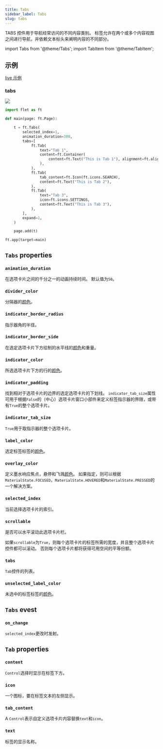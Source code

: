 ```yaml
---
title: Tabs
sidebar_label: Tabs
slug: tabs
---
```


TABS 控件用于导航经常访问的不同内容类别。 标签允许在两个或多个内容视图之间进行导航，并依赖文本标头来阐明内容的不同部分。

import Tabs from '@theme/Tabs';
import TabItem from '@theme/TabItem';

## 示例

[live 示例](https://flet-controls-gallery.fly.dev/layout/tabs)

### tabs

<img src="/website/img/docs/controls/tabs/tabs-simple.gif" className="screenshot-60"/>

<Tabs groupId="language">
  <TabItem value="python" label="Python" default>

```python
import flet as ft

def main(page: ft.Page):

    t = ft.Tabs(
        selected_index=1,
        animation_duration=300,
        tabs=[
            ft.Tab(
                text="Tab 1",
                content=ft.Container(
                    content=ft.Text("This is Tab 1"), alignment=ft.alignment.center
                ),
            ),
            ft.Tab(
                tab_content=ft.Icon(ft.icons.SEARCH),
                content=ft.Text("This is Tab 2"),
            ),
            ft.Tab(
                text="Tab 3",
                icon=ft.icons.SETTINGS,
                content=ft.Text("This is Tab 3"),
            ),
        ],
        expand=1,
    )

    page.add(t)

ft.app(target=main)
```

  </TabItem>
</Tabs>

## `Tabs` properties

### `animation_duration`

在选项卡片之间的千分之一的动画持续时间。 默认值为`50`。

### `divider_color`

分隔器的[颜色](/docs/guides/python/colors)。

### `indicator_border_radius`

指示器角的半径。

### `indicator_border_side`

在选定选项卡片下方绘制的水平线的[颜色](/docs/guides/python/colors)和重量。

### `indicator_color`

所选选项卡片下方的行的[颜色](/docs/guides/python/colors)。

### `indicator_padding`

找到相对于选项卡片的边界的选定选项卡片的下划线。 `indicator_tab_size`属性可用于根据`False`的（中心）选项卡片窗口小部件来定义标签指示器的界限，或带有`True`的整个选项卡片。

###

### `indicator_tab_size`

`True`用于取指示器的整个选项卡片。

### `label_color`

选定标签标签的[颜色](/docs/guides/python/colors)。

### `overlay_color`

定义墨水响应焦点，悬停和飞溅[颜色](/docs/guides/python/colors)。 如果指定，则可以根据`MaterialState.FOCUSED`，`MaterialState.HOVERED`和`MaterialState.PRESSED`的一个解决方案。

### `selected_index`

当前选择选项卡片的索引。

### `scrollable`

是否可以水平滚动此选项卡片栏。

如果`scrollable`为`True`，则每个选项卡片的标签所需的宽度，并且整个选项卡片控件都可以滚动。 否则每个选项卡片都将获得可用空间的平等份额。

### `tabs`

`Tab`控件的列表。

### `unselected_label_color`

未选中的标签标签的[颜色](/docs/guides/python/colors)。

## `Tabs` evest

### `on_change`

`selected_index`更改时发射。

## `Tab` properties

### `content`

`Control`选择时显示在标签下方。

### `icon`

一个图标，要在标签文本的左侧显示。

### `tab_content`

A `Control`表示自定义选项卡片内容替换`text`和`icon`。

### `text`

标签的显示名称。

